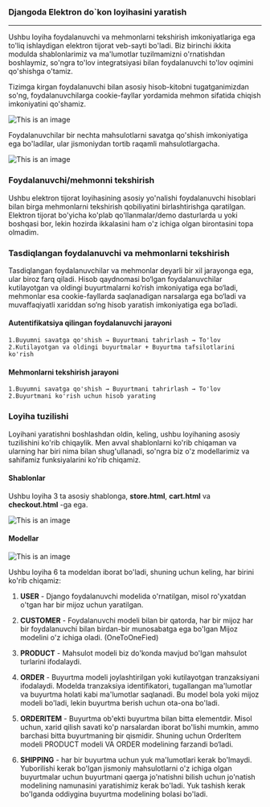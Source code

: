 ### Djangoda Elektron do`kon loyihasini yaratish
___
Ushbu loyiha foydalanuvchi va mehmonlarni tekshirish imkoniyatlariga ega to'liq ishlaydigan elektron tijorat veb-sayti bo'ladi. Biz birinchi ikkita modulda shablonlarimiz va ma'lumotlar tuzilmamizni o'rnatishdan boshlaymiz, so'ngra to'lov integratsiyasi bilan foydalanuvchi to'lov oqimini qo'shishga o'tamiz.

Tizimga kirgan foydalanuvchi bilan asosiy hisob-kitobni tugatganimizdan so'ng, foydalanuvchilarga cookie-fayllar yordamida mehmon sifatida chiqish imkoniyatini qo'shamiz.

![This is an image](https://stepswithcode.s3-us-west-2.amazonaws.com/introduction/1+the+product.png)

Foydalanuvchilar bir nechta mahsulotlarni savatga qo'shish imkoniyatiga ega bo'ladilar, ular jismoniydan tortib raqamli mahsulotlargacha.


![This is an image](https://stepswithcode.s3-us-west-2.amazonaws.com/introduction/3+checkout+page.png)

### Foydalanuvchi/mehmonni tekshirish
Ushbu elektron tijorat loyihasining asosiy yo'nalishi foydalanuvchi hisoblari bilan birga mehmonlarni tekshirish qobiliyatini birlashtirishga qaratilgan. Elektron tijorat bo'yicha ko'plab qo'llanmalar/demo dasturlarda u yoki boshqasi bor, lekin hozirda ikkalasini ham o'z ichiga olgan birontasini topa olmadim.


### Tasdiqlangan foydalanuvchi va mehmonlarni tekshirish
Tasdiqlangan foydalanuvchilar va mehmonlar deyarli bir xil jarayonga ega, ular biroz farq qiladi. Hisob qaydnomasi bo‘lgan foydalanuvchilar kutilayotgan va oldingi buyurtmalarni ko‘rish imkoniyatiga ega bo‘ladi, mehmonlar esa cookie-fayllarda saqlanadigan narsalarga ega bo‘ladi va muvaffaqiyatli xariddan so‘ng hisob yaratish imkoniyatiga ega bo‘ladi.

#### Autentifikatsiya qilingan foydalanuvchi jarayoni

    1.Buyumni savatga qo'shish → Buyurtmani tahrirlash → To'lov
    2.Kutilayotgan va oldingi buyurtmalar + Buyurtma tafsilotlarini ko'rish

#### Mehmonlarni tekshirish jarayoni

    1.Buyumni savatga qo'shish → Buyurtmani tahrirlash → To'lov
    2.Buyurtmani ko'rish uchun hisob yarating

### Loyiha tuzilishi
Loyihani yaratishni boshlashdan oldin, keling, ushbu loyihaning asosiy tuzilishini ko'rib chiqaylik. Men avval shablonlarni ko'rib chiqaman va ularning har biri nima bilan shug'ullanadi, so'ngra biz o'z modellarimiz va sahifamiz funksiyalarini ko'rib chiqamiz.

#### Shablonlar
Ushbu loyiha 3 ta asosiy shablonga, __store.html__, __cart.html__ va __checkout.html__ -ga ega.

![This is an image](https://stepswithcode.s3-us-west-2.amazonaws.com/introduction/5%2Btemplate%2Bdiagram.png)

#### Modellar
![This is an image](https://stepswithcode.s3.us-west-2.amazonaws.com/introduction/models.png)

Ushbu loyiha 6 ta modeldan iborat bo'ladi, shuning uchun keling, har birini ko'rib chiqamiz:

1. __USER__ - Django foydalanuvchi modelida o'rnatilgan, misol ro'yxatdan o'tgan har bir mijoz uchun yaratilgan.

2. __CUSTOMER__ - Foydalanuvchi modeli bilan bir qatorda, har bir mijoz har bir foydalanuvchi bilan birdan-bir munosabatga ega bo'lgan Mijoz modelini o'z ichiga oladi. (OneToOneFied)

3. __PRODUCT__ - Mahsulot modeli biz do'konda mavjud bo'lgan mahsulot turlarini ifodalaydi.

4. __ORDER__ - Buyurtma modeli joylashtirilgan yoki kutilayotgan tranzaksiyani ifodalaydi. Modelda tranzaksiya identifikatori, tugallangan ma'lumotlar va buyurtma holati kabi ma'lumotlar saqlanadi. Bu model bola yoki mijoz modeli bo'ladi, lekin buyurtma berish uchun ota-ona bo'ladi.

5. __ORDERITEM__ - Buyurtma ob'ekti buyurtma bilan bitta elementdir. Misol uchun, xarid qilish savati ko'p narsalardan iborat bo'lishi mumkin, ammo barchasi bitta buyurtmaning bir qismidir. Shuning uchun OrderItem modeli PRODUCT modeli VA ORDER modelining farzandi bo‘ladi.

6. __SHIPPING__ - har bir buyurtma uchun yuk ma'lumotlari kerak bo'lmaydi. Yuborilishi kerak bo'lgan jismoniy mahsulotlarni o'z ichiga olgan buyurtmalar uchun buyurtmani qaerga jo'natishni bilish uchun jo'natish modelining namunasini yaratishimiz kerak bo'ladi. Yuk tashish kerak bo'lganda oddiygina buyurtma modelining bolasi bo'ladi.
